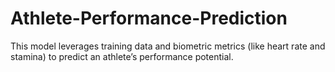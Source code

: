 # Athlete-Performance-Prediction
This model leverages training data and biometric metrics (like heart rate and stamina) to predict an athlete’s performance potential.
